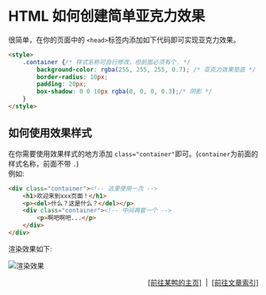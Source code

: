 # HTML 如何创建简单亚克力效果

很简单，在你的页面中的 `<head>`标签内添加如下代码即可实现亚克力效果。  

```html
<style>
    .container {/* 样式名称可自行修改，但前面必须有个. */
        background-color: rgba(255, 255, 255, 0.7); /* 亚克力效果垫底 */
        border-radius: 10px;
        padding: 20px;
        box-shadow: 0 0 10px rgba(0, 0, 0, 0.3);/* 阴影 */
    }
</style>
```

## 如何使用效果样式

在你需要使用效果样式的地方添加 `class="container"`即可。(`container`为前面的样式名称，前面不带 `.`)  
例如:  

```html
<div class="container"><!-- 这里使用一次 -->
    <h1>欢迎来到xxx页面！</h1>
    <p><del>什么？这是什么？</del></p>
    <div class="container"><!-- 中间再套一个 -->
        <p>啊吧啊吧...</p>
    </div>
</div>
```

渲染效果如下:  

![渲染效果](https://duckduckstudio.github.io/yazicbs.github.io/project_photos/文章图片/亚克力.png)

<div style="text-align: right;">
    <a href="https://duckduckstudio.github.io/yazicbs.github.io/" target="_blank">[前往某鸭的主页]</a>
    &nbsp;|&nbsp;
    <a href="https://duckduckstudio.github.io/yazicbs.github.io/Articles/Articles/" target="_blank">[前往文章索引]</a>
</div>
